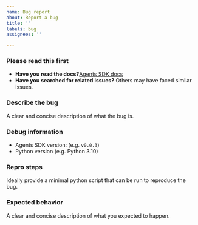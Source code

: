 ```yaml
---
name: Bug report
about: Report a bug
title: ''
labels: bug
assignees: ''

---
```


### Please read this first

- **Have you read the docs?**[Agents SDK docs](https://openai.github.io/openai-agents-python/)
- **Have you searched for related issues?** Others may have faced similar issues.

### Describe the bug
A clear and concise description of what the bug is.

### Debug information
- Agents SDK version: (e.g. `v0.0.3`)
- Python version (e.g. Python 3.10)

### Repro steps

Ideally provide a minimal python script that can be run to reproduce the bug.


### Expected behavior
A clear and concise description of what you expected to happen.
